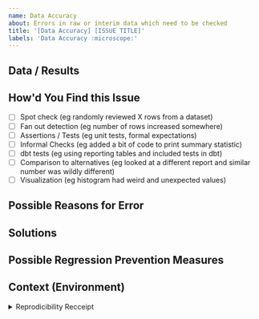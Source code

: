 ```yaml
---
name: Data Accuracy
about: Errors in raw or interim data which need to be checked
title: '[Data Accuracy] [ISSUE TITLE]'
labels: 'Data Accuracy :microscope:'
---
```


<!--- Provide a general summary of the issue in the Title above -->

## Data / Results
<!--- Show us what data you saw or issue you see -->
<!--- Copy/pasting a screenshot is fine to do here -->

## How'd You Find this Issue
<!--- Select which of the below reflects how you found  -->
- [ ] Spot check (eg randomly reviewed X rows from a dataset)
- [ ] Fan out detection (eg number of rows increased somewhere)
- [ ] Assertions / Tests (eg unit tests, formal expectations)
- [ ] Informal Checks (eg added a bit of code to print summary statistic)
- [ ] dbt tests (eg using reporting tables and included tests in dbt)
- [ ] Comparison to alternatives (eg looked at a different report and similar number was wildly different)
- [ ] Visualization (eg histogram had weird and unexpected values)

<!--- Describe what code you ran and/or copy and paste here --->

## Possible Reasons for Error
<!--- Not obligatory, but suggest a fix/reason for the data error and provide how you found it -->

## Solutions
<!--- if you have a known way to fix this, provide it of course --->

## Possible Regression Prevention Measures
<!--- even if you dont know how to fix, writing up an assertion or unit test the person could use make sure this doesn't reappear is helpful --->

## Context (Environment)
<!--- copy and paste results from the r chunk below if doing from within Github Issues --->

<details><summary>Reprodicibility Recceipt</summary>

```r
# Datetime
Sys.time()

# Repo
git2r::repository()

# Session Info
sessioninfo::session_info()
```

</details>

